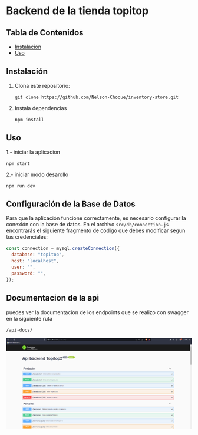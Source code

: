 # Backend de la tienda topitop

## Tabla de Contenidos

- [Instalación](#instalación)
- [Uso](#uso)

## Instalación

1. Clona este repositorio:

   ```shell
   git clone https://github.com/Nelson-Choque/inventory-store.git
   ```

2. Instala dependencias

   ```shell
   npm install
   ```

## Uso

1.- iniciar la aplicacion

```shell
npm start
```

2.- iniciar modo desarollo

```shell
npm run dev
```

## Configuración de la Base de Datos

Para que la aplicación funcione correctamente, es necesario configurar la conexión con la base de datos. En el archivo `src/db/connection.js` encontrarás el siguiente fragmento de código que debes modificar segun tus credenciales:

```javascript
const connection = mysql.createConnection({
  database: "topitop",
  host: "localhost",
  user: "",
  password: "",
});
```

## Documentacion de la api

puedes ver la documentacion de los endpoints que se realizo con swagger en la siguiente ruta

```
/api-docs/

```

![Logo de Mi Proyecto](./other/captura_swagger.PNG)
